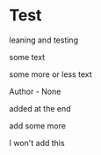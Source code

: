 # Test
leaning and testing

some text

some more or less text 

Author - None

added at the end

add some more

I won't add this
